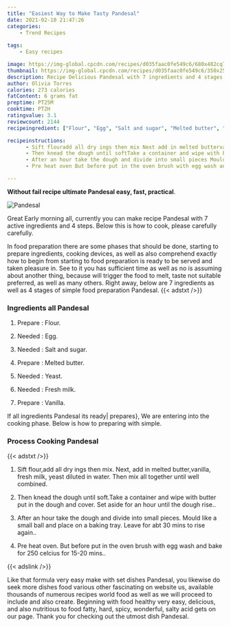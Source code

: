 ```yaml
---
title: "Easiest Way to Make Tasty Pandesal"
date: 2021-02-10 21:47:26
categories:
    - Trend Recipes
    
tags:
    - Easy recipes

image: https://img-global.cpcdn.com/recipes/d035faac0fe549c6/680x482cq70/pandesal-recipe-main-photo.jpg
thumbnail: https://img-global.cpcdn.com/recipes/d035faac0fe549c6/350x250cq70/pandesal-recipe-main-photo.jpg
description: Recipe Delicious Pandesal with 7 ingredients and 4 stages of easy cooking.
author: Olivia Torres
calories: 273 calories
fatContent: 6 grams fat
preptime: PT25M
cooktime: PT2H
ratingvalue: 3.1
reviewcount: 2144
recipeingredient: ["Flour", "Egg", "Salt and sugar", "Melted butter", "Yeast", "Fresh milk", "Vanilla"]

recipeinstructions: 
      - Sift flouradd all dry ings then mix Next add in melted buttervanilla fresh milk yeast diluted in water Then mix all together until well combined 
      - Then knead the dough until softTake a container and wipe with butter put in the dough and cover Set aside for an hour until the dough rise 
      - After an hour take the dough and divide into small pieces Mould like a small ball and place on a baking tray Leave for abt 30 mins to rise again 
      - Pre heat oven But before put in the oven brush with egg wash and bake for 250 celcius for 1520 mins

---
```




**Without fail recipe ultimate Pandesal easy, fast, practical**. 


![Pandesal](https://img-global.cpcdn.com/recipes/d035faac0fe549c6/680x482cq70/pandesal-recipe-main-photo.jpg "Pandesal")




Great Early morning all, currently you can make recipe Pandesal with 7 active ingredients and 4 steps. Below this is how to cook, please carefully carefully.

In food preparation there are some phases that should be done, starting to prepare ingredients, cooking devices, as well as also comprehend exactly how to begin from starting to food preparation is ready to be served and taken pleasure in. See to it you has sufficient time as well as no is assuming about another thing, because will trigger the food to melt, taste not suitable preferred, as well as many others. Right away, below are 7 ingredients as well as 4 stages of simple food preparation Pandesal.
{{< adstxt />}}

### Ingredients all Pandesal


1. Prepare  : Flour.

1. Needed  : Egg.

1. Needed  : Salt and sugar.

1. Prepare  : Melted butter.

1. Needed  : Yeast.

1. Needed  : Fresh milk.

1. Prepare  : Vanilla.



If all ingredients Pandesal its ready| prepares}, We are entering into the cooking phase. Below is how to preparing with simple.

### Process Cooking Pandesal

{{< adstxt />}}


1. Sift flour,add all dry ings then mix. Next, add in melted butter,vanilla, fresh milk, yeast diluted in water. Then mix all together until well combined.



1. Then knead the dough until soft.Take a container and wipe with butter put in the dough and cover. Set aside for an hour until the dough rise..



1. After an hour take the dough and divide into small pieces. Mould like a small ball and place on a baking tray. Leave for abt 30 mins to rise again..



1. Pre heat oven. But before put in the oven brush with egg wash and bake for 250 celcius for 15-20 mins..





{{< adslink />}}

Like that formula very easy make with set dishes Pandesal, you likewise do seek more dishes food various other fascinating on website us, available thousands of numerous recipes world food as well as we will proceed to include and also create. Beginning with food healthy very easy, delicious, and also nutritious to food fatty, hard, spicy, wonderful, salty acid gets on our page. Thank you for checking out the utmost dish Pandesal.
